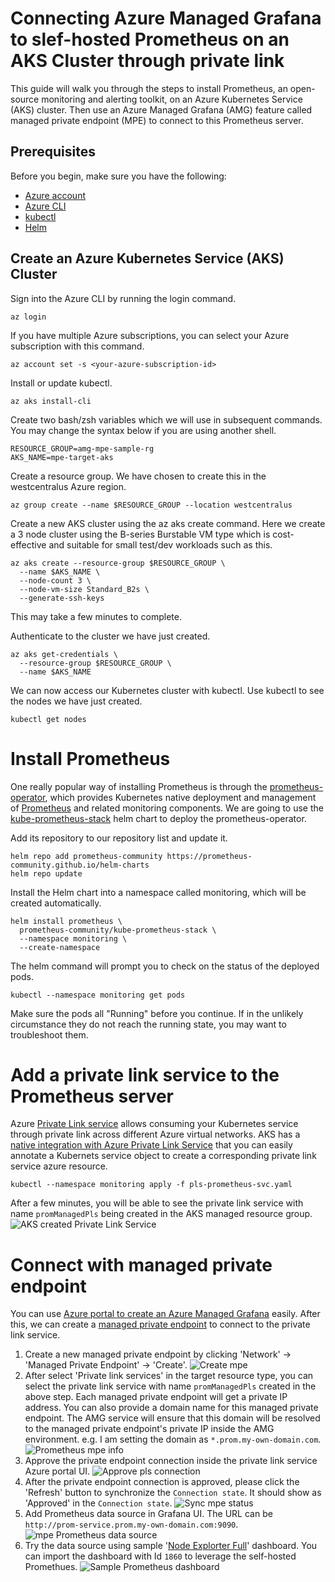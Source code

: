 # Connecting Azure Managed Grafana to slef-hosted Prometheus on an AKS Cluster through private link

This guide will walk you through the steps to install Prometheus, an open-source monitoring and alerting toolkit, on an Azure Kubernetes Service (AKS) cluster. Then use an Azure Managed Grafana (AMG) feature called managed private endpoint (MPE) to connect to this Prometheus server.

## Prerequisites

Before you begin, make sure you have the following:

- [Azure account](https://azure.microsoft.com/en-us/free)
- [Azure CLI](https://learn.microsoft.com/en-us/cli/azure/install-azure-cli?view=azure-cli-latest)
- [kubectl](https://kubernetes.io/docs/tasks/tools/)
- [Helm](https://helm.sh/docs/intro/install/)

## Create an Azure Kubernetes Service (AKS) Cluster

Sign into the Azure CLI by running the login command.
```
az login
```

If you have multiple Azure subscriptions, you can select your Azure subscription with this command.
```
az account set -s <your-azure-subscription-id>
```

Install or update kubectl.
```
az aks install-cli
```

Create two bash/zsh variables which we will use in subsequent commands. You may change the syntax below if you are using another shell.
```
RESOURCE_GROUP=amg-mpe-sample-rg
AKS_NAME=mpe-target-aks
```

Create a resource group. We have chosen to create this in the westcentralus Azure region.
```
az group create --name $RESOURCE_GROUP --location westcentralus
```

Create a new AKS cluster using the az aks create command. Here we create a 3 node cluster using the B-series Burstable VM type which is cost-effective and suitable for small test/dev workloads such as this.
```
az aks create --resource-group $RESOURCE_GROUP \
  --name $AKS_NAME \
  --node-count 3 \
  --node-vm-size Standard_B2s \
  --generate-ssh-keys
```
This may take a few minutes to complete.

Authenticate to the cluster we have just created.
```
az aks get-credentials \
  --resource-group $RESOURCE_GROUP \
  --name $AKS_NAME
```
We can now access our Kubernetes cluster with kubectl. Use kubectl to see the nodes we have just created.

```
kubectl get nodes
```


# Install Prometheus
 

One really popular way of installing Prometheus is through the [prometheus-operator](https://prometheus-operator.dev/), which provides Kubernetes native deployment and management of [Prometheus](https://prometheus.io/) and related monitoring components. We are going to use the [kube-prometheus-stack](https://github.com/prometheus-community/helm-charts/tree/main/charts/kube-prometheus-stack) helm chart to deploy the prometheus-operator.

 

Add its repository to our repository list and update it.
```
helm repo add prometheus-community https://prometheus-community.github.io/helm-charts
helm repo update
```

Install the Helm chart into a namespace called monitoring, which will be created automatically.
```
helm install prometheus \
  prometheus-community/kube-prometheus-stack \
  --namespace monitoring \
  --create-namespace
```

The helm command will prompt you to check on the status of the deployed pods.
```
kubectl --namespace monitoring get pods
```

Make sure the pods all "Running" before you continue. If in the unlikely circumstance they do not reach the running state, you may want to troubleshoot them.

# Add a private link service to the Prometheus server
Azure [Private Link service](https://learn.microsoft.com/en-us/azure/private-link/private-link-service-overview) allows consuming your Kubernetes service through private link across different Azure virtual networks. AKS has a [native integration with Azure Private Link Service](https://cloud-provider-azure.sigs.k8s.io/topics/pls-integration/) that you can easily annotate a Kubernets service object to create a corresponding private link service azure resource.
```
kubectl --namespace monitoring apply -f pls-prometheus-svc.yaml
```

After a few minutes, you will be able to see the private link service with name `promManagedPls` being created in the AKS managed resource group.
![AKS created Private Link Service](attachments/pls-prometheus.png)

# Connect with managed private endpoint
You can use [Azure portal to create an Azure Managed Grafana](https://learn.microsoft.com/en-us/azure/managed-grafana/quickstart-managed-grafana-portal) easily. After this, we can create a [managed private endpoint](https://learn.microsoft.com/en-us/azure/managed-grafana/how-to-connect-to-data-source-privately) to connect to the private link service.
1. Create a new managed private endpoint by clicking 'Network' -> 'Managed Private Endpoint' -> 'Create'.
![Create mpe](attachments/create-mpe.png)
2. After select 'Private link services' in the target resource type, you can select the private link service with name `promManagedPls` created in the above step. Each managed private endpoint will get a private IP address. You can also provide a domain name for this managed private endpoint. The AMG service will ensure that this domain will be resolved to the managed private endpoint's private IP inside the AMG environment. e.g. I am setting the domain as `*.prom.my-own-domain.com`.
![Prometheus mpe info](attachments/pls-mpe-create-info.png)
3. Approve the private endpoint connection inside the private link service Azure portal UI.
![Approve pls connection](attachments/pls-approve-connection.png)
4. After the private endpoint connection is approved, please click the 'Refresh' button to synchronize the `Connection state`. It should show as 'Approved' in the `Connection state`.
![Sync mpe status](attachments/mpe-sync.png)
5. Add Prometheus data source in Grafana UI. The URL can be `http://prom-service.prom.my-own-domain.com:9090`.
![mpe Prometheus data source](attachments/mpe-prom-datasource.png)
6. Try the data source using sample '[Node Explorter Full](https://grafana.com/grafana/dashboards/1860-node-exporter-full/)' dashboard. You can import the dashboard with Id `1860` to leverage the self-hosted Promethues.
![Sample Prometheus dashboard](attachments/prom-sample-dashboard-1860.png)
